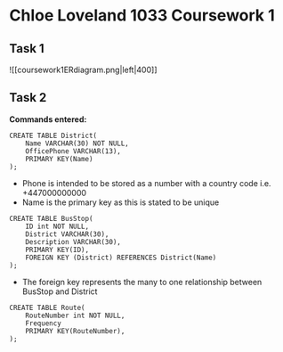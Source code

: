 # Chloe Loveland 1033 Coursework 1

## Task 1
![[coursework1ERdiagram.png|left|400]]

## Task 2
**Commands entered:**
```
CREATE TABLE District(
	Name VARCHAR(30) NOT NULL,
	OfficePhone VARCHAR(13),
	PRIMARY KEY(Name)
);
```
- Phone is intended to be stored as a number with a country code i.e. +447000000000
- Name is the primary key as this is stated to be unique

```
CREATE TABLE BusStop(
	ID int NOT NULL,
	District VARCHAR(30),
	Description VARCHAR(30),
	PRIMARY KEY(ID),
	FOREIGN KEY (District) REFERENCES District(Name)
);
```
- The foreign key represents the many to one relationship between BusStop and District

```
CREATE TABLE Route(
	RouteNumber int NOT NULL,
	Frequency 
	PRIMARY KEY(RouteNumber),
);
```
